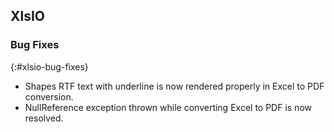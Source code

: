 ## XlsIO

### Bug Fixes
{:#xlsio-bug-fixes}

* Shapes RTF text with underline is now rendered properly in Excel to PDF conversion.
* NullReference exception thrown while converting Excel to PDF is now resolved.